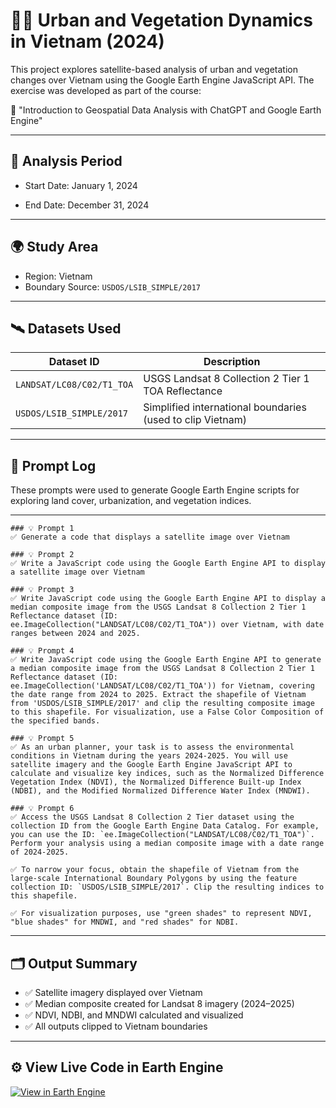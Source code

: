 # 🌇🌱 Urban and Vegetation Dynamics in Vietnam (2024)

This project explores satellite-based analysis of urban and vegetation changes over Vietnam using the Google Earth Engine JavaScript API. The exercise was developed as part of the course:

📘 "Introduction to Geospatial Data Analysis with ChatGPT and Google Earth Engine"

---

## 📅 Analysis Period

- Start Date: January 1, 2024

- End Date: December 31, 2024

---

## 🌍 Study Area

- Region: Vietnam
- Boundary Source: `USDOS/LSIB_SIMPLE/2017`

---

## 🛰️ Datasets Used

| Dataset ID | Description |
|------------|-------------|
| `LANDSAT/LC08/C02/T1_TOA` | USGS Landsat 8 Collection 2 Tier 1 TOA Reflectance |
| `USDOS/LSIB_SIMPLE/2017` | Simplified international boundaries (used to clip Vietnam) |

---

## 💬 Prompt Log

These prompts were used to generate Google Earth Engine scripts for exploring land cover, urbanization, and vegetation indices.

---

```
### 💡 Prompt 1
✅ Generate a code that displays a satellite image over Vietnam

### 💡 Prompt 2
✅ Write a JavaScript code using the Google Earth Engine API to display a satellite image over Vietnam

### 💡 Prompt 3
✅ Write JavaScript code using the Google Earth Engine API to display a median composite image from the USGS Landsat 8 Collection 2 Tier 1 Reflectance dataset (ID: ee.ImageCollection("LANDSAT/LC08/C02/T1_TOA")) over Vietnam, with date ranges between 2024 and 2025.

### 💡 Prompt 4
✅ Write JavaScript code using the Google Earth Engine API to generate a median composite image from the USGS Landsat 8 Collection 2 Tier 1 Reflectance dataset (ID: ee.ImageCollection('LANDSAT/LC08/C02/T1_TOA')) for Vietnam, covering the date range from 2024 to 2025. Extract the shapefile of Vietnam from 'USDOS/LSIB_SIMPLE/2017' and clip the resulting composite image to this shapefile. For visualization, use a False Color Composition of the specified bands.

### 💡 Prompt 5
✅ As an urban planner, your task is to assess the environmental conditions in Vietnam during the years 2024-2025. You will use satellite imagery and the Google Earth Engine JavaScript API to calculate and visualize key indices, such as the Normalized Difference Vegetation Index (NDVI), the Normalized Difference Built-up Index (NDBI), and the Modified Normalized Difference Water Index (MNDWI).

### 💡 Prompt 6
✅ Access the USGS Landsat 8 Collection 2 Tier dataset using the collection ID from the Google Earth Engine Data Catalog. For example, you can use the ID: `ee.ImageCollection("LANDSAT/LC08/C02/T1_TOA")`. Perform your analysis using a median composite image with a date range of 2024-2025.

✅ To narrow your focus, obtain the shapefile of Vietnam from the large-scale International Boundary Polygons by using the feature collection ID: `USDOS/LSIB_SIMPLE/2017`. Clip the resulting indices to this shapefile.

✅ For visualization purposes, use "green shades" to represent NDVI, "blue shades" for MNDWI, and "red shades" for NDBI.

```
---

## 🗂️ Output Summary

- ✅ Satellite imagery displayed over Vietnam
- ✅ Median composite created for Landsat 8 imagery (2024–2025)
- ✅ NDVI, NDBI, and MNDWI calculated and visualized
- ✅ All outputs clipped to Vietnam boundaries

---

## ⚙️ View Live Code in Earth Engine

[![View in Earth Engine](https://img.shields.io/badge/View%20in-Earth%20Engine-008000?logo=google)](https://code.earthengine.google.com/2bd11572ec2350a2adaca9646ad0e97d?noload=true)

